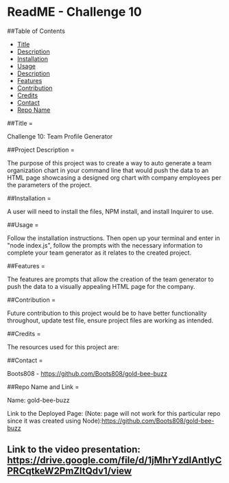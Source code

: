 # ReadME - Challenge 10
  

  ##Table of Contents

  * [Title](#projectTitle)
  * [Description](#projectDescription)
  * [Installation](#projectInstallation)
  * [Usage](#usage)
  * [Description](#description)
  * [Features](#projectFeatures)
  * [Contribution](#projectContributions)
  * [Credits](#credits)
  * [Contact](#projectContact)
  * [Repo Name](#projectRepo)
  
  
  ##Title = 
  
  Challenge 10: Team Profile Generator



  ##Project Description = 

The purpose of this project was to create a way to auto generate a team organization chart in your command line that would push the data to an HTML page showcasing a designed org chart with company employees per the parameters of the project. 



  ##Installation = 
  
  A user will need to install the files, NPM install, and install Inquirer to use. 



  ##Usage = 

Follow the installation instructions. Then open up your terminal and enter in "node index.js", follow the prompts with the necessary information to complete your team generator as it relates to the created project.



  ##Features = 

The features are prompts that allow the creation of the team generator to push the data to a visually appealing HTML page for the company. 



  ##Contribution = 

Future contribution to this project would be to have better functionality throughout, update test file, ensure project files are working as intended. 



  ##Credits = 
  
  The resources used for this project are: 
                    


  
  ##Contact = 
  
  Boots808 - https://github.com/Boots808/gold-bee-buzz



  ##Repo Name and Link = 
  
  Name: gold-bee-buzz
  
  Link to the Deployed Page: 
  (Note: page will not work for this particular repo since it was created using Node):https://github.com/Boots808/gold-bee-buzz
  
  ## Link to the video presentation: https://drive.google.com/file/d/1jMhrYzdIAntlyCPRCqtkeW2PmZltQdv1/view